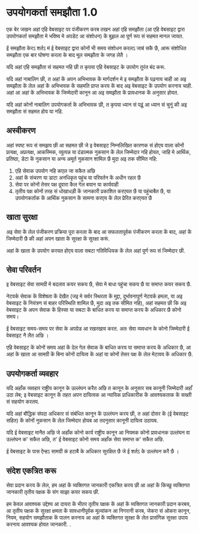 # उपयोगकर्ता समझौता 1.0

एक बेर जखन अहां एहि वेबसाइट पर पंजीकरण करब तखन अहां एहि समझौता (आ एहि वेबसाइट द्वारा उपयोगकर्ता समझौता मे भविष्य मे अपडेट आ संशोधन) कें बुझल आ पूर्ण रूप सं सहमत मानल जायत.

ई समझौता केरऽ शर्तऽ म॑ ई वेबसाइट द्वारा कोनों भी समय संशोधन करलऽ जाब॑ सकै छै, आरू संशोधित समझौता एक बार घोषणा करला के बाद मूल समझौता के जगह लेतै ।

यदि अहां एहि समझौता सं सहमत नहि छी त कृपया एहि वेबसाइट के उपयोग तुरंत बंद करू.

यदि अहां नाबालिग छी, त अहां कें अपन अभिभावक कें मार्गदर्शन मे इ समझौता कें पढ़नाय चाही आ अइ समझौता कें लेल अहां कें अभिभावक कें सहमति प्राप्त करय कें बाद अइ वेबसाइट कें उपयोग करनाय चाही. अहां आ अहां कें अभिभावक कें जिम्मेदारी कानून आ अइ समझौता कें प्रावधानक कें अनुसार होयत.

यदि अहां कोनों नाबालिग उपयोगकर्ता कें अभिभावक छी, त कृपया ध्यान सं पढ़ूं आ ध्यान सं चुनूं की अइ समझौता सं सहमत होय या नहि.

## अस्वीकरण

अहां स्पष्ट रूप सं समझय छी आ सहमत छी जे इ वेबसाइट निम्नलिखित कारणक सं होएय वाला कोनों प्रत्यक्ष, अप्रत्यक्ष, आकस्मिक, व्युत्पन्न या दंडात्मक नुकसान कें लेल जिम्मेदार नहि होयत, जाहि मे आर्थिक, प्रतिष्ठा, डेटा कें नुकसान या अन्य अमूर्त नुकसान शामिल छै मुदा अइ तक सीमित नहि:

1. एहि सेवाक उपयोग नहि कएल जा सकैत अछि
1. अहां कें संचरण या डाटा अनधिकृत पहुंच या परिवर्तन कें अधीन रहल छै
1. सेवा पर कोनों तेसर पक्ष दूवारा कैल गेल बयान या कार्यवाही
1. तृतीय पक्ष कोनों तरह सं धोखाधड़ी कें जानकारी प्रकाशित करएयत छै या पहुंचाबैत छै, या उपयोगकर्ताक कें आर्थिक नुकसान कें सामना करएय कें लेल प्रेरित करएयत छै

## खाता सुरक्षा

अइ सेवा कें लेल पंजीकरण प्रक्रिया पूरा करला कें बाद आ सफलतापूर्वक पंजीकरण करला कें बाद, अहां कें जिम्मेदारी छै की अहां अपन खाता कें सुरक्षा कें सुरक्षा करूं.

अहां कें खाता कें उपयोग करयत होएय वाला सबटा गतिविधियक कें लेल अहां पूर्ण रूप सं जिम्मेदार छी.

## सेवा परिवर्तन

इ वेबसाइट सेवा सामग्री मे बदलाव कयर सकय छै, सेवा मे बाधा पहुंचा सकय छै या समाप्त कयर सकय छै.

नेटवर्क सेवाक कें विशेषता कें देखैत (जइ मे सर्वर स्थिरता कें मुद्दा, दुर्भावनापूर्ण नेटवर्क हमला, या अइ वेबसाइट कें नियंत्रण सं बाहर परिस्थिति शामिल छै, मुदा अइ तक सीमित नहि), अहां सहमत छी कि अइ वेबसाइट कें अपन सेवाक कें हिस्सा या सबटा कें बाधित करय या समाप्त करय कें अधिकार छै कोनो समय।

ई वेबसाइट समय-समय पर सेवा के अपग्रेड आ रखरखाव करत. अतः सेवा व्यवधान के कोनो जिम्मेदारी ई वेबसाइट नै लैत अछि ।

एहि वेबसाइट कें कोनों समय अहां कें देल गेल सेवाक कें बाधित करय या समाप्त करय कें अधिकार छै, आ अहां कें खाता आ सामग्री कें बिना कोनों दायित्व कें अहां या कोनों तेसर पक्ष कें लेल मेटावय कें अधिकार छै.

## उपयोगकर्ता व्यवहार

यदि अहाँक व्यवहार राष्ट्रीय कानून के उल्लंघन करैत अछि त कानून के अनुसार सब कानूनी जिम्मेदारी अहाँ उठा लेब; इ वेबसाइट कानून कें तहत अपन दायित्वक ​​आ न्यायिक प्राधिकारीक कें आवश्यकताक कें सख्ती सं सहयोग करतय.

यदि अहां बौद्धिक संपदा अधिकार सं संबंधित कानून कें उल्लंघन करय छी, त अहां दोसर कें (ई वेबसाइट सहित) कें कोनों नुकसान कें लेल जिम्मेदार होयब आ तदनुसार कानूनी दायित्व उठायब.

यदि ई वेबसाइट मानैत अछि जे अहाँक कोनो कार्य राष्ट्रीय कानून आ नियमक कोनो प्रावधानक उल्लंघन वा उल्लंघन क' सकैत अछि, त' ई वेबसाइट कोनो समय अहाँक सेवा समाप्त क' सकैत अछि.

ई वेबसाइट के पास ऐन्हऽ सामग्री क॑ हटाबै के अधिकार सुरक्षित छै जे ई शर्तऽ के उल्लंघन करै छै ।

## संदेश एकत्रित करू

सेवा प्रदान करय कें लेल, हम अहां कें व्यक्तिगत जानकारी एकत्रित करय छी आ अहां कें किच्छू व्यक्तिगत जानकारी तृतीय पक्षक कें संग साझा कयर सकय छी.

हम केवल आवश्यक उद्देश्य आ दायरा कें भीतर तृतीय पक्षक कें अहां कें व्यक्तिगत जानकारी प्रदान करबय, आ तृतीय पक्षक कें सुरक्षा क्षमता कें सावधानीपूर्वक मूल्यांकन आ निगरानी करब, जेकरा सं ओकरा कानून, नियम, सहयोग समझौताक कें पालन करनाय आ अहां कें व्यक्तिगत सुरक्षा कें लेल प्रासंगिक सुरक्षा उपाय करनाय आवश्यक होयत जानकारी. .
